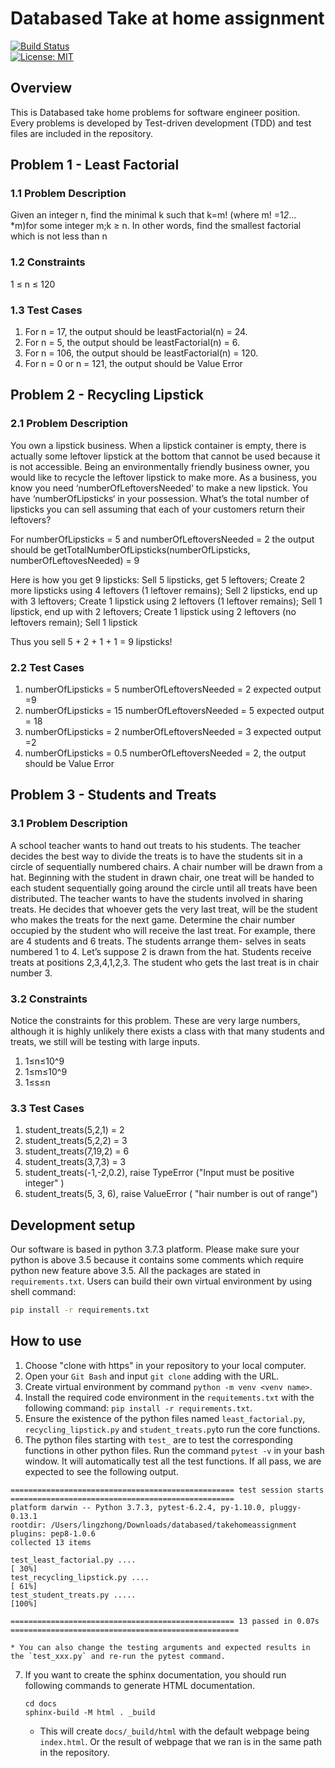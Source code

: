 # Databased Take at home assignment

[![Build Status](https://travis-ci.com/lingnvnv/takehomeassignment.svg?branch=main)](https://travis-ci.com/github/lingnvnv/takehomeassignment/)  
[![License: MIT](https://img.shields.io/badge/License-MIT-yellow.svg)](https://github.com/lingnvnv/takehomeassignment/blob/main/LICENSE)


## Overview
This is Databased take home problems for software engineer position. Every problems is developed by Test-driven development (TDD) and test files are included in the repository.

## Problem 1 - Least Factorial
### 1.1 Problem Description
Given an integer n, find the minimal k such that k=m! (where m! =1*2*... *m)for some integer m;k ≥ n. In other words, find the smallest factorial which is not less than n

### 1.2 Constraints
1 ≤ n ≤ 120

### 1.3 Test Cases
1. For n = 17, the output should be leastFactorial(n) = 24. 
2. For n = 5, the output should be leastFactorial(n) = 6.
3. For n = 106, the output should be leastFactorial(n) = 120.
4. For n = 0 or n = 121, the output should be Value Error

## Problem 2 - Recycling Lipstick
### 2.1 Problem Description
You own a lipstick business. When a lipstick container is empty, there is actually some leftover lipstick at the bottom that cannot be used because it is not accessible. Being an environmentally friendly business owner, you would like to recycle the leftover lipstick to make more. As a business, you know you need ‘numberOfLeftoversNeeded‘ to make a new lipstick. You have ‘numberOfLipsticks‘ in your possession. What’s the total number of lipsticks you can sell assuming that each of your customers return their leftovers?

For numberOfLipsticks = 5 and numberOfLeftoversNeeded = 2 the output should be getTotalNumberOfLipsticks(numberOfLipsticks, numberOfLeftovesNeeded) = 9

Here is how you get 9 lipsticks: Sell 5 lipsticks, get 5 leftovers; Create 2 more lipsticks using 4 leftovers (1 leftover remains); Sell 2 lipsticks, end up with 3 leftovers; Create 1 lipstick using 2 leftovers (1 leftover remains); Sell 1 lipstick, end up with 2 leftovers; Create 1 lipstick using 2 leftovers (no leftovers remain); Sell 1 lipstick

Thus you sell 5 + 2 + 1 + 1 = 9 lipsticks!

### 2.2 Test Cases
1. numberOfLipsticks = 5 numberOfLeftoversNeeded = 2 expected output =9
2. numberOfLipsticks = 15 numberOfLeftoversNeeded = 5 expected output = 18
3. numberOfLipsticks = 2 numberOfLeftoversNeeded = 3 expected output =2
4. numberOfLipsticks = 0.5 numberOfLeftoversNeeded = 2, the output should be Value Error


## Problem 3 - Students and Treats
### 3.1 Problem Description
A school teacher wants to hand out treats to his students. The teacher decides the best way to divide the treats is to have the students sit in a circle of sequentially numbered chairs. A chair number will be drawn from a hat. Beginning with the student in drawn chair, one treat will be handed to each student sequentially going around the circle until all treats have been distributed.
The teacher wants to have the students involved in sharing treats. He decides that whoever gets the very last treat, will be the student who makes the treats for the next game. Determine the chair number occupied by the student who will receive the last treat.
For example, there are 4 students and 6 treats. The students arrange them- selves in seats numbered 1 to 4. Let’s suppose 2 is drawn from the hat. Students receive treats at positions 2,3,4,1,2,3. The student who gets the last treat is in chair number 3.

### 3.2 Constraints
Notice the constraints for this problem. These are very large numbers, although it is highly unlikely there exists a class with that many students and treats, we still will be testing with large inputs.
1. 1≤n≤10^9 
2. 1≤m≤10^9 
3. 1≤s≤n

### 3.3 Test Cases
1. student_treats(5,2,1) = 2 
2. student_treats(5,2,2) = 3 
3. student_treats(7,19,2) = 6 
4. student_treats(3,7,3) = 3
5. student_treats(-1,-2,0.2), raise TypeError ("Input must be positive integer" )
6. student_treats(5, 3, 6), raise ValueError ( "hair number is out of range")

## Development setup

Our software is based in python 3.7.3 platform. Please make sure your python is above 3.5 because it contains some comments which require python new feature above 3.5. All the packages are stated in `requirements.txt`. Users can build their own virtual environment by using shell command:
```sh
pip install -r requirements.txt
```

## How to use
1. Choose "clone with https" in your repository to your local computer.
2. Open your `Git Bash` and input `git clone` adding with the URL.
3. Create virtual environment by command `python -m venv <venv name>`.
4. Install the required code environment in the `requitements.txt` with the following command: `pip install -r requirements.txt`.
5. Ensure the existence of the python files named `least_factorial.py`, `recycling_lipstick.py` and `student_treats.py`to run the core functions. 
6. The python files starting with `test_` are to test the corresponding functions in other python files. Run the command `pytest -v` in your bash window. It will automatically test all the test functions. If all pass, we are expected to see the following output.
```
================================================== test session starts ==================================================
platform darwin -- Python 3.7.3, pytest-6.2.4, py-1.10.0, pluggy-0.13.1
rootdir: /Users/lingzhong/Downloads/databased/takehomeassignment
plugins: pep8-1.0.6
collected 13 items                                                                                                      

test_least_factorial.py ....                                                                                      [ 30%]
test_recycling_lipstick.py ....                                                                                   [ 61%]
test_student_treats.py .....                                                                                      [100%]

================================================== 13 passed in 0.07s ===================================================
```
    * You can also change the testing arguments and expected results in the `test_xxx.py` and re-run the pytest command.
7. If you want to create the sphinx documentation, you should run following commands to generate HTML documentation. 
    ```
    cd docs
    sphinx-build -M html . _build
    ```
    * This will create `docs/_build/html` with the default webpage being `index.html`. Or the result of webpage that we ran is in the same path in the repository.





